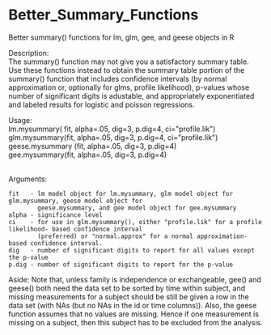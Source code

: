 # Better_Summary_Functions
Better summary() functions for lm, glm, gee, and geese objects in R

Description:<br />
The summary() function may not give you a satisfactory summary table. Use these functions instead to obtain
the summary table portion of the summary() function that includes confidence intervals (by normal approximation 
or, optionally for glms, profile likelihood), p-values whose number of significant digits is adustable, and 
appropriately exponentiated and labeled results for logistic and poisson regressions.

Usage:<br />
lm.mysummary( fit, alpha=.05, dig=3, p.dig=4, ci="profile.lik")<br />
glm.mysummary(fit, alpha=.05, dig=3, p.dig=4, ci="profile.lik")<br />
geese.mysummary (fit, alpha=.05, dig=3, p.dig=4)<br />
gee.mysummary(fit, alpha=.05, dig=3, p.dig=4)<br />
<br />

Arguments:<br />
```
fit   - lm model object for lm.mysummary, glm model object for glm.mysummary, geese model object for 
        geese.mysummary, and gee model object for gee.mysummary
alpha - significance level
ci    - for use in glm.mysummary(), either "profile.lik" for a profile likelihood- based confidence interval 
        (preferred) or "normal.approx" for a normal approximation- based confidence interval.
dig   - number of significant digits to report for all values except the p-value
p.dig - number of significant digits to report for the p-value
```

Aside: Note that, unless family is independence or exchangeable, gee() and geese() both need the data set 
to be sorted by time within subject, and missing measurements for a subject should be still be given a row 
in the data set (with NAs (but no NAs in the id or time columns)). Also, the geese function assumes that no 
values are missing. Hence if one measurement is missing on a subject, then this subject has to be excluded 
from the analysis.
